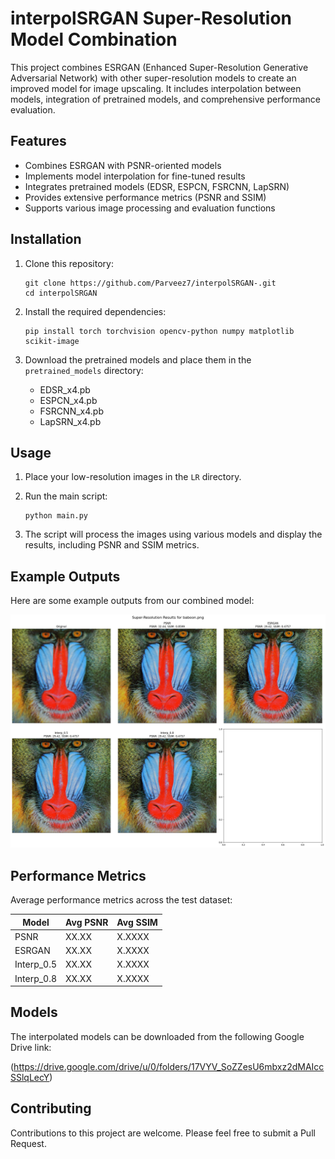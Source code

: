 # interpolSRGAN Super-Resolution Model Combination

This project combines ESRGAN (Enhanced Super-Resolution Generative Adversarial Network) with other super-resolution models to create an improved model for image upscaling. It includes interpolation between models, integration of pretrained models, and comprehensive performance evaluation.

## Features

- Combines ESRGAN with PSNR-oriented models
- Implements model interpolation for fine-tuned results
- Integrates pretrained models (EDSR, ESPCN, FSRCNN, LapSRN)
- Provides extensive performance metrics (PSNR and SSIM)
- Supports various image processing and evaluation functions

## Installation

1. Clone this repository:
   ```
   git clone https://github.com/Parveez7/interpolSRGAN-.git
   cd interpolSRGAN
   ```

2. Install the required dependencies:
   ```
   pip install torch torchvision opencv-python numpy matplotlib scikit-image
   ```

3. Download the pretrained models and place them in the `pretrained_models` directory:
   - EDSR_x4.pb
   - ESPCN_x4.pb
   - FSRCNN_x4.pb
   - LapSRN_x4.pb

## Usage

1. Place your low-resolution images in the `LR` directory.

2. Run the main script:
   ```
   python main.py
   ```

3. The script will process the images using various models and display the results, including PSNR and SSIM metrics.

## Example Outputs

Here are some example outputs from our combined model:

![Output image](output.png)

## Performance Metrics

Average performance metrics across the test dataset:

| Model      | Avg PSNR | Avg SSIM |
|------------|----------|----------|
| PSNR       | XX.XX    | X.XXXX   |
| ESRGAN     | XX.XX    | X.XXXX   |
| Interp_0.5 | XX.XX    | X.XXXX   |
| Interp_0.8 | XX.XX    | X.XXXX   |

## Models

The interpolated models can be downloaded from the following Google Drive link:

(https://drive.google.com/drive/u/0/folders/17VYV_SoZZesU6mbxz2dMAIccSSlqLecY)

## Contributing

Contributions to this project are welcome. Please feel free to submit a Pull Request.
